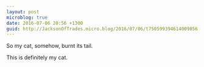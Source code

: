 ```yaml
---
layout: post
microblog: true
date: 2016-07-06 20:56 +1300
guid: http://JacksonOfTrades.micro.blog/2016/07/06/t750599394614009856.html
---
```

So my cat, somehow, burnt its tail.

This is definitely my cat.
